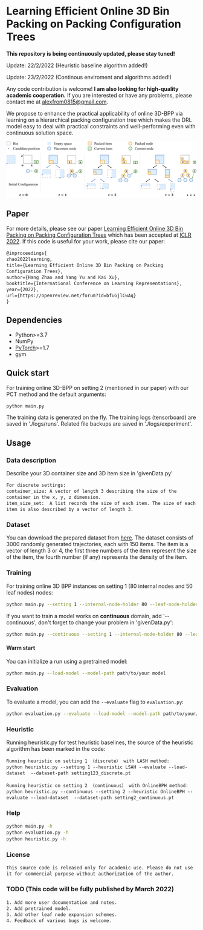 # Learning Efficient Online 3D Bin Packing on Packing Configuration Trees 

**This repository is being continuously updated, please stay tuned!** 

Update: 22/2/2022 (Heuristic baseline algorithm added!)

Update: 23/2/2022 (Continous enviroment and algorithms added!)

Any code contribution is welcome!  **I am also looking for high-quality academic cooperation.** If you are interested or have any problems, please contact me at alexfrom0815@gmail.com.

We propose to enhance the practical applicability of online 3D-BPP via learning on a hierarchical packing configuration tree which makes the DRL model easy to deal with practical constraints and well-performing even with continuous solution space.

![PCT](images/packingtree2D.png)


## Paper
For more details, please see our paper [Learning Efficient Online 3D Bin Packing on Packing Configuration Trees](https://openreview.net/forum?id=bfuGjlCwAq) which has been accepted at [ICLR 2022](https://iclr.cc/Conferences/2022). If this code is useful for your work, please cite our paper:

```
@inproceedings{
zhao2022learning,
title={Learning Efficient Online 3D Bin Packing on Packing Configuration Trees},
author={Hang Zhao and Yang Yu and Kai Xu},
booktitle={International Conference on Learning Representations},
year={2022},
url={https://openreview.net/forum?id=bfuGjlCwAq}
}
``` 


## Dependencies

* Python>=3.7
* NumPy
* [PyTorch](http://pytorch.org/)>=1.7
* gym

## Quick start

For training online 3D-BPP on setting 2 (mentioned in our paper) with our PCT method and the default arguments:
```bash
python main.py 
```
The training data is generated on the fly. The training logs (tensorboard) are saved in './logs/runs'. Related file backups are saved in './logs/experiment'.

## Usage

### Data description

Describe your 3D container size and 3D item size in 'givenData.py'
```
For discrete settings:
container_size: A vector of length 3 describing the size of the container in the x, y, z dimension.
item_size_set:  A list records the size of each item. The size of each item is also described by a vector of length 3.
```
### Dataset
You can download the prepared dataset from [here](https://drive.google.com/drive/folders/1QLaLLnpVySt_nNv0c6YetriHh0Ni-yXY?usp=sharing).
The dataset consists of 3000 randomly generated trajectories, each with 150 items. The item is a vector of length 3 or 4, the first three numbers of the item represent the size of the item, the fourth number (if any) represents the density of the item.


### Training

For training online 3D BPP instances on setting 1 (80 internal nodes and 50 leaf nodes) nodes:
```bash
python main.py --setting 1 --internal-node-holder 80 --leaf-node-holder 50
```
If you want to train a model works on **continuous** domain, add '--continuous', don't forget to change your problem in 'givenData.py':
```bash
python main.py --continuous --setting 1 --internal-node-holder 80 --leaf-node-holder 50
```
#### Warm start
You can initialize a run using a pretrained model:
```bash
python main.py --load-model --model-path path/to/your model
```

### Evaluation
To evaluate a model, you can add the `--evaluate` flag to `evaluation.py`:
```bash
python evaluation.py --evaluate --load-model --model-path path/to/your/model --load-dataset --dataset-path path/to/your/dataset
```
### Heuristic
Running heuristic.py for test heuristic baselines, the source of the heuristic algorithm has been marked in the code:
```
Running heuristic on setting 1 （discrete） with LASH method:
python heuristic.py --setting 1 --heuristic LSAH --evaluate --load-dataset  --dataset-path setting123_discrete.pt

Running heuristic on setting 2 （continuous） with OnlineBPH method:
python heuristic.py --continuous --setting 2 --heuristic OnlineBPH --evaluate --load-dataset  --dataset-path setting2_continuous.pt
```

### Help
```bash
python main.py -h
python evaluation.py -h
python heuristic.py -h
```

### License
```
This source code is released only for academic use. Please do not use it for commercial purpose without authorization of the author.
```

### TODO (This code will be fully published by March 2022)
```
1. Add more user documentation and notes.
2. Add pretrained model.
3. Add other leaf node expansion schemes.
4. Feedback of various bugs is welcome.
```
